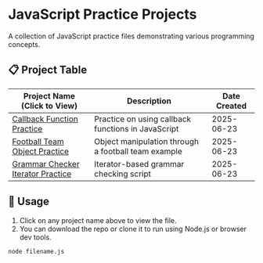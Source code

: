 # JavaScript Practice Projects

A collection of JavaScript practice files demonstrating various programming concepts.

## 📋 Project Table

| Project Name (Click to View) | Description                            | Date Created |
|------------------------------|----------------------------------------|--------------|
| [Callback Function Practice](Callback%20Function%20Practice.js) | Practice on using callback functions in JavaScript | 2025-06-23   |
| [Football Team Object Practice](Football%20team_%20Object%20Practice.js) | Object manipulation through a football team example | 2025-06-23   |
| [Grammar Checker Iterator Practice](Grammar%20Checker_Iterator%20Practice.js) | Iterator-based grammar checking script | 2025-06-23   |

## 📝 Usage

1. Click on any project name above to view the file.
2. You can download the repo or clone it to run using Node.js or browser dev tools.

```bash
node filename.js
